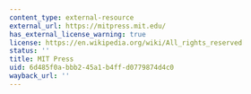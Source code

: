 ```yaml
---
content_type: external-resource
external_url: https://mitpress.mit.edu/
has_external_license_warning: true
license: https://en.wikipedia.org/wiki/All_rights_reserved
status: ''
title: MIT Press
uid: 6d485f0a-bbb2-45a1-b4ff-d0779874d4c0
wayback_url: ''
---
```

